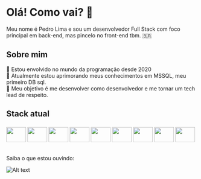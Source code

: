 <h1 align="left">Olá! Como vai? 👋</h1>
<p align="left">Meu nome é Pedro Lima e sou um desenvolvedor Full Stack com foco principal em back-end, mas pincelo no front-end tbm. 🇧🇷</p>
<h2 align="left">Sobre mim</h2>
<p align="left">🔹 Estou envolvido no mundo da programação desde 2020<br>🔹 Atualmente estou aprimorando meus conhecimentos em MSSQL, meu primeiro DB sql.<br>🔹 Meu objetivo é me desenvolver como desenvolvedor e me tornar um tech lead de respeito.</p>

<h2 align="left">Stack atual</h2>

###

<div align="left">
            <img src="https://cdn.jsdelivr.net/gh/devicons/devicon/icons/javascript/javascript-original.svg" height="40" width="52" />
            <img src="https://cdn.jsdelivr.net/gh/devicons/devicon/icons/nodejs/nodejs-original.svg" height="40" width="52" />
            <img src="https://cdn.jsdelivr.net/gh/devicons/devicon/icons/socketio/socketio-original.svg" height="40" width="52"  />
            <img src="https://cdn.jsdelivr.net/gh/devicons/devicon/icons/react/react-original.svg" height="40" width="52" />
            <img src="https://cdn.jsdelivr.net/gh/devicons/devicon/icons/electron/electron-original.svg" height="40" width="52" />
            <img src="https://cdn.jsdelivr.net/gh/devicons/devicon/icons/microsoftsqlserver/microsoftsqlserver-plain-wordmark.svg" height="40" width="52" />
            <img src="https://cdn.jsdelivr.net/gh/devicons/devicon/icons/mongodb/mongodb-original.svg" height="40" width="52" />
            <img src="https://cdn.jsdelivr.net/gh/devicons/devicon/icons/aftereffects/aftereffects-original.svg" height="40" width="52" />
            <img src="https://cdn.jsdelivr.net/gh/devicons/devicon/icons/photoshop/photoshop-plain.svg" height="40" width="52" />
          
          
</div>
<br>
<p>Saiba o que estou ouvindo: </p>

![Alt text](https://spotify-recently-played-readme.vercel.app/api?user=22zyikjrk7mrwylu4ahoz2hwq&unique={true|1|on|yes})

###
